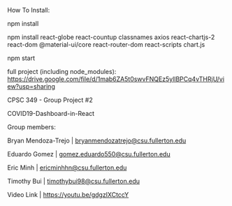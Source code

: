 
How To Install:

npm install

npm install react-globe react-countup classnames axios react-chartjs-2 react-dom @material-ui/core react-router-dom react-scripts chart.js

npm start

full project (including node_modules): https://drive.google.com/file/d/1mab6ZA5t0swvFNQEz5yllBPCq4vTHRjU/view?usp=sharing

CPSC 349 - Group Project #2

COVID19-Dashboard-in-React

Group members:

Bryan Mendoza-Trejo | bryanmendozatrejo@csu.fullerton.edu

Eduardo Gomez | gomez.eduardo550@csu.fullerton.edu

Eric Minh | ericminhhn@csu.fullerton.edu

Timothy Bui | timothybui98@csu.fullerton.edu

Video Link | https://youtu.be/gdgzIXCtccY
